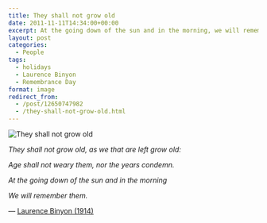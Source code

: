 ```yaml
---
title: They shall not grow old
date: 2011-11-11T14:34:00+00:00
excerpt: At the going down of the sun and in the morning, we will remember them.
layout: post
categories:
  - People
tags:
  - holidays
  - Laurence Binyon
  - Remembrance Day
format: image
redirect_from:
  - /post/12650747982
  - /they-shall-not-grow-old.html
---
```

<img class="alignnone size-full wp-image-187" src="https://dv8b8dkxht4vb.cloudfront.net/img/tumblr_lui6i53ZQ71qlv5s6o1_500.jpg" alt="They shall not grow old" srcset="https://dv8b8dkxht4vb.cloudfront.net/img/tumblr_lui6i53ZQ71qlv5s6o1_500.jpg 480w, https://dv8b8dkxht4vb.cloudfront.net/img/tumblr_lui6i53ZQ71qlv5s6o1_500-225x300.jpg 225w" sizes="(max-width: 480px) 100vw, 480px" />

_They shall not grow old, as we that are left grow old:_
  
_Age shall not weary them, nor the years condemn._
  
_At the going down of the sun and in the morning_
  
_We will remember them._

— <a title="For The Fallen by Laurence Binyon" href="http://www.firstworldwar.com/poetsandprose/binyon.htm" target="_blank" rel="noopener noreferrer">Laurence Binyon (1914)</a>